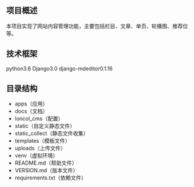 ## 项目概述
本项目实现了网站内容管理功能，主要包括栏目、文章、单页、轮播图、推荐位等。

## 技术框架
python3.6
Django3.0
django-mdeditor0.1.16

## 目录结构
- apps（应用）
- docs（文档）
- loncol_cms（配置）
- static（自定义静态文件）
- static_collect（静态文件收集）
- templates（模板文件）
- uploads（上传文件）
- venv（虚拟环境）
- README.md（帮助文件）
- VERSION.md（版本文件）
- requirements.txt（依赖文件）



